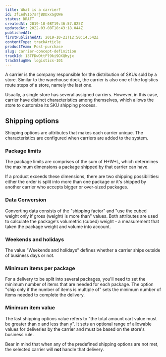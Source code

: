 ```yaml
---
title: What is a carrier?
id: 3fLedVI57srjBDDxxGgOWe
status: DRAFT
createdAt: 2019-10-08T19:46:57.025Z
updatedAt: 2022-03-08T18:43:18.044Z
publishedAt: 
firstPublishedAt: 2019-10-21T12:50:14.542Z
contentType: trackArticle
productTeam: Post-purchase
slug: carrier-concept-definition
trackId: 13TFDwDttPl9ki9OXQhyjx
trackSlugEN: logistics-101
---
```



A carrier is the company responsible for the distribution of SKUs sold by a store. Similar to the warehouse dock, the carrier is also one of the logistics route steps of a store, namely the last one.

Usually, a single store has several assigned carriers. However, in this case, carrier have distinct characteristics among themselves, which allows the store to customize its SKU shipping process. 

## Shipping options
Shipping options are attributes that makes each carrier unique. The characteristics are configured when carriers are added to the system.

### Package limits
The package limits are comprises of the sum of H+W+L, which determines the maximum dimensions a package shipped by that carrier can have.

If a product exceeds these dimensions, there are two shipping possibilities: either the order is split into more than one package or it's shipped by another carrier who accepts bigger or over-sized packages.

### Data Conversion
Converting data consists of the "shipping factor" and "use the cubed weight only if gross (weight) is more than" values. Both attributes are used to calculate the package's volumetric (cubed) weight - a measurement that taken the package weight and volume into account.

### Weekends and holidays
The value "Weekends and holidays" defines whether a carrier ships outside of business days or not. 

### Minimum items per package
For a delivery to be split into several packages, you'll need to set the minimum number of items that are needed for each package. The option "ship only if the number of items is multiple of" sets the minimum number of items needed to complete the delivery.

### Minimum item value
The last shipping options value refers to "the total amount cart value must be greater than x and less than y". It sets an optional range of allowable values for deliveries by the carrier and must be based on the store's business rule.

<div class=”alert alert-warning”>
Bear in mind that when any of the predefined shipping options are not met, the selected carrier will <strong>not</strong> handle that delivery.
</div>
